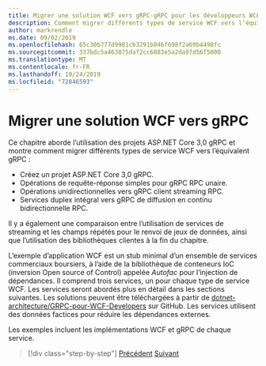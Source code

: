 ```yaml
---
title: Migrer une solution WCF vers gRPC-gRPC pour les développeurs WCF
description: Comment migrer différents types de service WCF vers l’équivalent dans gRPC.
author: markrendle
ms.date: 09/02/2019
ms.openlocfilehash: 65c30b777d9981cb3291b846f698f2a69b4498fc
ms.sourcegitcommit: 337bdc5a463875daf2cc6883e5a2da97d56f5000
ms.translationtype: MT
ms.contentlocale: fr-FR
ms.lasthandoff: 10/24/2019
ms.locfileid: "72846593"
---
```

# <a name="migrate-a-wcf-solution-to-grpc"></a>Migrer une solution WCF vers gRPC

Ce chapitre aborde l’utilisation des projets ASP.NET Core 3,0 gRPC et montre comment migrer différents types de service WCF vers l’équivalent gRPC :

- Créez un projet ASP.NET Core 3,0 gRPC.
- Opérations de requête-réponse simples pour gRPC RPC unaire.
- Opérations unidirectionnelles vers gRPC client streaming RPC.
- Services duplex intégral vers gRPC de diffusion en continu bidirectionnelle RPC.

Il y a également une comparaison entre l’utilisation de services de streaming et les champs répétés pour le renvoi de jeux de données, ainsi que l’utilisation des bibliothèques clientes à la fin du chapitre.

L’exemple d’application WCF est un stub minimal d’un ensemble de services commerciaux boursiers, à l’aide de la bibliothèque de conteneurs IoC (inversion Open source of Control) appelée *Autofac* pour l’injection de dépendances. Il comprend trois services, un pour chaque type de service WCF. Les services seront abordés plus en détail dans les sections suivantes. Les solutions peuvent être téléchargées à partir de [dotnet-architecture/GRPC-pour-WCF-Developers](https://github.com/dotnet-architecture/grpc-for-wcf-developers) sur GitHub. Les services utilisent des données factices pour réduire les dépendances externes.

Les exemples incluent les implémentations WCF et gRPC de chaque service.

>[!div class="step-by-step"]
>[Précédent](ws-protocols.md)
>[Suivant](create-project.md)
